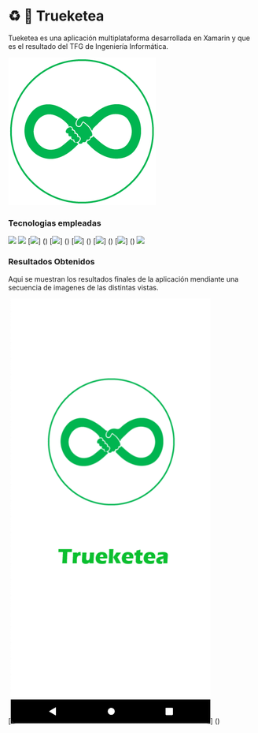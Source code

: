 # ♻️ 📱 Trueketea 

Tueketea es una aplicación multiplataforma desarrollada en Xamarin y que es el resultado del TFG de Ingeniería Informática.

![SPLASH](https://github.com/IvanSopena/Trueketea_APP/blob/main/TrueketeaApp/TrueketeaApp.Android/Resources/drawable/Trueketea.png)

### Tecnologias empleadas

[![](https://img.shields.io/badge/Xamarin-3498DB?style=for-the-badge&logo=xamarin&logoColor=white)]()
[![](https://img.shields.io/badge/C%23-239120?style=for-the-badge&logo=c-sharp&logoColor=white)]()
[![](https://img.shields.io/badge/MongoDB-4EA94B?style=for-the-badge&logo=mongodb&logoColor=white)]
()
[![](https://img.shields.io/badge/Python-14354C?style=for-the-badge&logo=python&logoColor=white)]
()
[![](https://img.shields.io/badge/Microsoft%20SQL%20Server-CC2927?style=for-the-badge&logo=microsoft%20sql%20server&logoColor=white)]
()
[![](https://img.shields.io/badge/Visual_Studio-5C2D91?style=for-the-badge&logo=visual%20studio&logoColor=white)]
()
[![](https://img.shields.io/badge/firebase-%23039BE5.svg?style=for-the-badge&logo=firebase)]
()
![](https://img.shields.io/badge/git-%23F05033.svg?style=for-the-badge&logo=git&logoColor=white)

### Resultados Obtenidos

Aqui se muestran los resultados finales de la aplicación mendiante una secuencia de imagenes de las distintas vistas.

[![](https://github.com/IvanSopena/Trueketea_APP/blob/main/Screenshoot/splash.png)]
()
